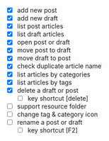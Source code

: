 - [x] add new post
- [x] add new draft
- [x] list post articles
- [x] list draft articles
- [x] open post or draft
- [x] move post to draft
- [x] move draft to post
- [x] check duplicate article name
- [x] list articles by categories
- [x] list articles by tags
- [x] delete a draft or post
  - [ ] key shortcut [delete]
- [ ] support resource folder
- [ ] change tag & category icon
- [ ] rename a post or draft
  - [ ] key shortcut [F2]
